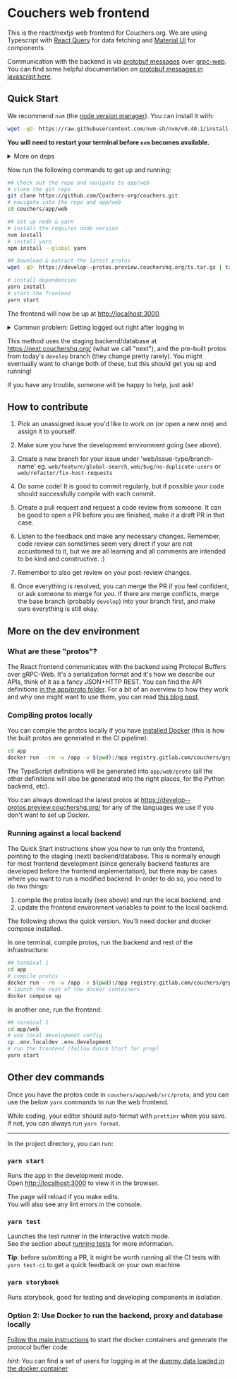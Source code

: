 # Couchers web frontend

This is the react/nextjs web frontend for Couchers.org. We are using Typescript with [React Query](https://react-query.tanstack.com/) for data fetching and [Material UI](https://material-ui.com/) for components.

Communication with the backend is via [protobuf messages](https://github.com/protocolbuffers/protobuf-javascript) over [grpc-web](https://github.com/grpc/grpc-web). You can find some helpful documentation on [protobuf messages in javascript here](https://protobuf.dev/protobuf-javascript/).

## Quick Start

We recommend `nvm` (the [node version manager](https://github.com/nvm-sh/nvm)). You can install it with:

```sh
wget -qO- https://raw.githubusercontent.com/nvm-sh/nvm/v0.40.1/install.sh | bash
```

**You will need to restart your terminal before `nvm` becomes available.**

<details>
<summary>More on deps</summary>

You need `nodejs` v20 and the `yarn` package manager. The recommended way to do this is to use NVM as above.

If you don't want `nvm` to be run when you open your shell, you can add `--no-use` in your shell's `rc` file, just before where it says `# This loads nvm`. You then need to run `nvm use` every time you enter the `app/web` folder to start developing.

You also need `git`, `wget`, and `tar`, they should be available from the usual places.
</details>

Now run the following commands to get up and running:

```sh
## Check out the repo and navigate to app/web
# clone the git repo
git clone https://github.com/Couchers-org/couchers.git
# navigate into the repo and app/web
cd couchers/app/web

## Set up node & yarn
# install the requires node version
nvm install
# install yarn
npm install --global yarn

## Download & extract the latest protos
wget -qO- https://develop--protos.preview.couchershq.org/ts.tar.gz | tar xz

# install dependencies
yarn install
# start the frontend
yarn start
```

The frontend will now be up at <http://localhost:3000>.

<details>
<summary>Common problem: Getting logged out right after logging in</summary>

If you're getting logged out right after logging in, it's possible that 3rd party cookies are blocked in your browser. Since you're using localhost:3000, the cookie `couchers-sesh` coming from `https://dev-api.couchershq.org` is considered a 3rd party cookie.

- Chrome allows to enable 3rd party cookies for specific websites in the cookie settings > Sites that can always use cookies. Enable "Including third-party cookies on this site"
- Safari is all-or-nothing, in Preferences > Privacy > Prevent cross-site tracking. You have to disable it.
</details>

This method uses the staging backend/database at <https://next.couchershq.org/> (what we call "next"), and the pre-built protos from today's `develop` branch (they change pretty rarely). You might eventually want to change both of these, but this should get you up and running!

If you have any trouble, someone will be happy to help, just ask!

## How to contribute

1. Pick an unassigned issue you'd like to work on (or open a new one) and assign it to yourself.

2. Make sure you have the development environment going (see above).

3. Create a new branch for your issue under 'web/issue-type/branch-name' eg. `web/feature/global-search`, `web/bug/no-duplicate-users` or `web/refactor/fix-host-requests`

4. Do some code! It is good to commit regularly, but if possible your code should successfully compile with each commit.

5. Create a pull request and request a code review from someone. It can be good to open a PR before you are finished, make it a draft PR in that case.

6. Listen to the feedback and make any necessary changes. Remember, code review can sometimes seem very direct if your are not accustomed to it, but we are all learning and all comments are intended to be kind and constructive. :)

7. Remember to also get review on your post-review changes.

8. Once everything is resolved, you can merge the PR if you feel confident, or ask someone to merge for you. If there are merge conflicts, merge the base branch (probably `develop`) into your branch first, and make sure everything is still okay.

## More on the dev environment

### What are these "protos"?

The React frontend communicates with the backend using Protocol Buffers over gRPC-Web. It's a serialization format and it's how we describe our APIs, think of it as a fancy JSON+HTTP REST. You can find the API definitions [in the app/proto folder](https://github.com/Couchers-org/couchers/tree/develop/app/proto). For a bit of an overview to how they work and why one might want to use them, you can read [this blog post](https://www.aapelivuorinen.com/blog/2020/06/12/protobuf-vs-json/).

### Compiling protos locally

You can compile the protos locally if you have [installed Docker](https://docs.docker.com/engine/install/) (this is how the built protos are generated in the CI pipeline):

```sh
cd app
docker run --rm -w /app -v $(pwd):/app registry.gitlab.com/couchers/grpc ./generate_protos.sh
```

The TypeScript definitions will be generated into `app/web/proto` (all the other definitions will also be generated into the right places, for the Python backend, etc).

You can always download the latest protos at <https://develop--protos.preview.couchershq.org/> for any of the languages we use if you don't want to set up Docker.

### Running against a local backend

The Quick Start instructions show you how to run only the frontend, pointing to the staging (next) backend/database. This is normally enough for most frontend development (since generally backend features are developed before the frontend implementation), but there may be cases where you want to run a modified backend. In order to do so, you need to do two things:

1. compile the protos locally (see above) and run the local backend, and
2. update the frontend environment variables to point to the local backend.

The following shows the quick version. You'll need docker and docker compose installed.

In one terminal, compile protos, run the backend and rest of the infrastructure:

```sh
## terminal 1
cd app 
# compile protos
docker run --rm -w /app -v $(pwd):/app registry.gitlab.com/couchers/grpc ./generate_protos.sh
# launch the rest of the docker containers
docker compose up
```

In another one, run the frontend:

```sh
## terminal 2
cd app/web
# use local development config
cp .env.localdev .env.development
# run the frontend (follow Quick Start for prep)
yarn start
```

## Other dev commands

Once you have the protos code in `couchers/app/web/src/proto`, and you can use the below `yarn` commands to run the web frontend.

While coding, your editor should auto-format with `prettier` when you save. If not, you can always run `yarn format`.

---

In the project directory, you can run:

### `yarn start`

Runs the app in the development mode.<br />
Open [http://localhost:3000](http://localhost:3000) to view it in the browser.

The page will reload if you make edits.<br />
You will also see any lint errors in the console.

### `yarn test`

Launches the test runner in the interactive watch mode.<br />
See the section about [running tests](https://facebook.github.io/create-react-app/docs/running-tests) for more information.

**Tip**: before submitting a PR, it might be worth running all the CI tests with `yarn test-ci` to get a quick feedback on your own machine.

### `yarn storybook`

Runs storybook, good for testing and developing components in isolation.

### Option 2: Use Docker to run the backend, proxy and database locally

[Follow the main instructions](https://github.com/Couchers-org/couchers/blob/develop/app/readme.md) to start the docker containers and generate the protocol buffer code.

_hint_: You can find a set of users for logging in at the [dummy data loaded in the docker container](https://github.com/Couchers-org/couchers/blob/develop/app/backend/src/data/dummy_users.json)
